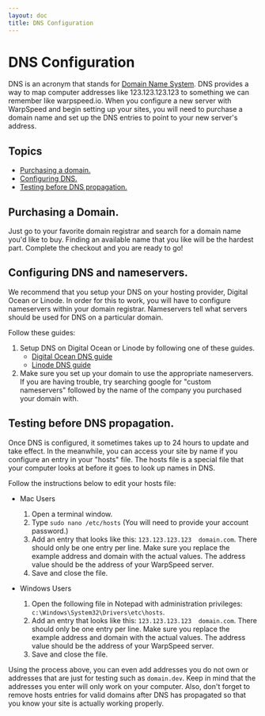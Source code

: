 ```yaml
---
layout: doc
title: DNS Configuration
---
```


# DNS Configuration

DNS is an acronym that stands for [Domain Name System](http://en.wikipedia.org/wiki/Domain_Name_System). DNS provides a way to map computer addresses like 123.123.123.123 to something we can remember like warpspeed.io. When you configure a new server with WarpSpeed and begin setting up your sites, you will need to purchase a domain name and set up the DNS entries to point to your new server's address.

## Topics

- [Purchasing a domain.](#purchase-a-domain)
- [Configuring DNS.](#configuring-dns-and-nameservers)
- [Testing before DNS propagation.](#testing)

## <a name="purchase-a-domain"></a>Purchasing a Domain.

Just go to your favorite domain registrar and search for a domain name you'd like to buy. Finding an available name that you like will be the hardest part. Complete the checkout and you are ready to go!

## <a name="configuring-dns-and-nameservers"></a>Configuring DNS and nameservers.

We recommend that you setup your DNS on your hosting provider, Digital Ocean or Linode. In order for this to work, you will have to configure nameservers within your domain registrar. Nameservers tell what servers should be used for DNS on a particular domain.

Follow these guides:

1. Setup DNS on Digital Ocean or Linode by following one of these guides.
	- [Digital Ocean DNS guide](https://www.digitalocean.com/community/tutorials/how-to-set-up-a-host-name-with-digitalocean)
	- [Linode DNS guide](https://www.linode.com/docs/networking/dns/dns-manager)
1. Make sure you set up your domain to use the appropriate nameservers. If you are having trouble, try searching google for "custom nameservers" followed by the name of the company you purchased your domain with.

## <a name="testing"></a>Testing before DNS propagation.

Once DNS is configured, it sometimes takes up to 24 hours to update and take effect. In the meanwhile, you can access your site by name if you configure an entry in your "hosts" file. The hosts file is a special file that your computer looks at before it goes to look up names in DNS.

Follow the instructions below to edit your hosts file:

- Mac Users
	1. Open a terminal window.
	1. Type `sudo nano /etc/hosts` (You will need to provide your account password.)
	1. Add an entry that looks like this: `123.123.123.123  domain.com`. There should only be one entry per line. Make sure you replace the example address and domain with the actual values. The address value should be the address of your WarpSpeed server.
	1. Save and close the file.

- Windows Users
	1. Open the following file in Notepad with administration privileges: `c:\Windows\System32\Drivers\etc\hosts`.
	1. Add an entry that looks like this: `123.123.123.123  domain.com`. There should only be one entry per line. Make sure you replace the example address and domain with the actual values. The address value should be the address of your WarpSpeed server.
	1. Save and close the file.

Using the process above, you can even add addresses you do not own or addresses that are just for testing such as `domain.dev`. Keep in mind that the addresses you enter will only work on your computer. Also, don't forget to remove hosts entries for valid domains after DNS has propagated so that you know your site is actually working properly.
